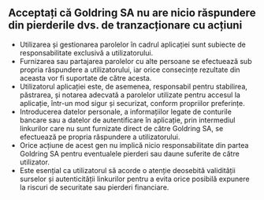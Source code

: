 ## Acceptați că Goldring SA nu are nicio răspundere din pierderile dvs. de tranzacționare cu acțiuni

- Utilizarea și gestionarea parolelor în cadrul aplicației sunt subiecte de responsabilitate exclusivă a utilizatorului. 
- Furnizarea sau partajarea parolelor cu alte persoane se efectuează sub propria răspundere a utilizatorului, iar orice consecințe rezultate din aceasta vor fi suportate de către acesta. 
- Utilizatorul aplicației este, de asemenea, responsabil pentru stabilirea, păstrarea, și notarea adecvată a parolelor utilizate pentru accesul la aplicație, într-un mod sigur și securizat, conform propriilor preferințe. 
- Introducerea datelor personale, a informațiilor legate de conturile bancare sau a datelor de autentificare în aplicație, prin intermediul linkurilor care nu sunt furnizate direct de către Goldring SA, se efectuează pe propria răspundere a utilizatorului. 
- Orice acțiune de acest gen nu implică nicio responsabilitate din partea Goldring SA pentru eventualele pierderi sau daune suferite de către utilizator. 
- Este esențial ca utilizatorul să acorde o atenție deosebită validității surselor și autenticității linkurilor pentru a evita orice posibilă expunere la riscuri de securitate sau pierderi financiare.